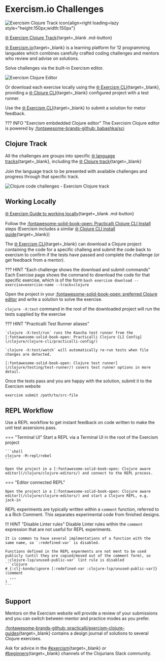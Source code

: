 # Exercism.io Challenges

![Exercisim Clojure Track icon](https://dg8krxphbh767.cloudfront.net/tracks/clojure.svg){align=right loading=lazy style="height:150px;width:150px"}

[:globe_with_meridians: Exercism Clojure Track](https://exercism.com/tracks/clojure){target=_blank .md-button}

[:globe_with_meridians: Exercism.io](https://exercism.io/tracks){target=_blank} is a learning platform for 12 programming languates which combines carefully crafted coding challenges and mentors who review and advise on solutions.

Solve challenges via the built-in Exercism editor.

![Exercism Clojure Editor](https://raw.githubusercontent.com/practicalli/graphic-design/live/code-challenges/exercism/exercism-editor-clojure-example-licians-luscious-lasagna.png)

Or download each exercise locally using the [:globe_with_meridians: Exercism CLI](https://exercism.org/cli-walkthrough){target=_blank}, providing a [:globe_with_meridians: Clojure CLI](/clojure/clojure-cli/){target=_blank} configured project with a test runner.  

Use the [:globe_with_meridians: Exercism CLI](https://exercism.org/cli-walkthrough){target=_blank} to submit a solution for metor feedback.

??? INFO "Exercism embdedded Clojure editor"
    The Exercisim Clojure editor is powered by [:fontawesome-brands-github: babashka/sci](https://github.com/babashka/SCI)


## Clojure Track

All the challenges are groups into specific [:globe_with_meridians: language tracks](https://exercism.io/my/tracks){target=_blank}, including the [:globe_with_meridians:
Clojure track](https://exercism.io/tracks/clojure){target=_blank}

Join the language track to be presented with available challenges and progress through that specific track.

![Clojure code challenges - Exercism Clojure track](https://github.com/practicalli/graphic-design/blob/live/code-challenges/exercism/exercism-tracks-clojure-overview-progress.png?raw=true)

## Working Locally

[:globe_with_meridians: Exercism Guide to working locally](https://exercism.org/docs/using/solving-exercises/working-locally){target=_blank .md-button}

Follow the [:fontawesome-solid-book-open: Practicalli Clojure CLI Install](/clojure/install/) steps (Exercism includes a similar [:globe_with_meridians: Clojure CLI install guide](https://exercism.org/docs/tracks/clojure/installation){target=_blank})

The [:globe_with_meridians: Exercism CLI](https://exercism.org/cli-walkthrough){target=_blank} can download a Clojure project containing the code for a specific challeng and submit the code back to exercism to confirm if the tests have passed and complete the challenge (or get feedback from a mentor).

??? HINT "Each challenge shows the download and submit commands"
    Each Exercise page shows the command to download the code for that specific exercise, which is of the form
    ```bash
    exercism download --exercise=exercise-name --track=clojure
    ```

Open the project in your [:fontawesome-solid-book-open: preferred Clojure editor](/clojure/clojure-editors/) and write a solution to solve the exercise.

`clojure -X:test` command in the root of the downloaded project will run the tests supplied by the exercise 

??? HINT "Practicalli Test Runner aliases"
     
    `clojure -X:test/run` runs the Kaocha test runner from the [:fontawesome-solid-book-open: Practicalli Clojure CLI Config](/clojure/clojure-cli/practicalli-config/)

    `clojure -X:test/watch` will automatically re-run tests when file changes are detected.

    [:fontawesome-solid-book-open: Clojure test runner](/clojure/testing/test-runner/) covers test runner options in more detail.


Once the tests pass and you are happy with the solution, submit it to the Exercism website

```bash
exercism submit /path/to/src-file
```


## REPL Workflow

Use a REPL workflow to get instant feedback on code written to make the unit test assersions pass.

=== "Terminal UI"
    Start a REPL via a Terminal UI in the root of the Exercism project

    ```shell
    clojure -M:repl/rebel
    ```

    Open the project in a [:fontawesome-solid-book-open: Clojure aware editor](/clojure/clojure-editors/) and connect to the REPL process.


=== "Editor connected REPL"

    Open the project in a [:fontawesome-solid-book-open: Clojure aware editor](/clojure/clojure-editors/) and start a Clojure REPL, e.g. jack-in


REPL experiments are typically written within a `comment` function, referred to a a Rich Comment.  This separates experimental code from finished designs.


!!! HINT "Disable Linter rules"
    Disable Linter rules within the `comment` expression that are not useful for REPL experiments.

    It is common to have several implmentations of a function with the same name, so `:redefined-var` is disabled.

    Functions defined in the REPL experments are not ment to be used publicly (until they are copied/moved out of the comment form), so `:clojure-lsp/unused-public-var` lint rule is disabled
    ```clojure
    #_{:clj-kondo/ignore [:redefined-var :clojure-lsp/unused-public-var]}
    (comment
      ,,,
    )
    ```


## Support

Mentors on the Exercism website will provide a review of your submissions and you can switch between mentor and practice modes as you prefer.

[:fontawesome-brands-github: practicalli/exercism-clojure-guides](https://github.com/practicalli/exercism-clojure-guides/){target=_blank} contains a design journal of solutions to several Clojure exercises.

Ask for advice in the [#exercism](clojurians.slack.com/messages/exercism){target=_blank} or [#beginners](clojurians.slack.com/messages/beginners){target=_blank} channels of the Clojurians Slack community.
